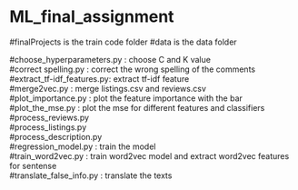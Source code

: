 # ML_final_assignment
#finalProjects is the train code folder
#data is the data folder

#choose_hyperparameters.py : choose C and K value  
#correct spelling.py       : correct the wrong spelling of the comments  
#extract_tf-idf_features.py: extract tf-idf feature  
#merge2vec.py              : merge listings.csv and reviews.csv  
#plot_importance.py        : plot the feature importance with the bar  
#plot_the_mse.py           : plot the mse for different features and classifiers  
#process_reviews.py  
#process_listings.py  
#process_description.py  
#regression_model.py       : train the model  
#train_word2vec.py         : train word2vec model and extract word2vec features for sentense  
#translate_false_info.py   : translate the texts  
